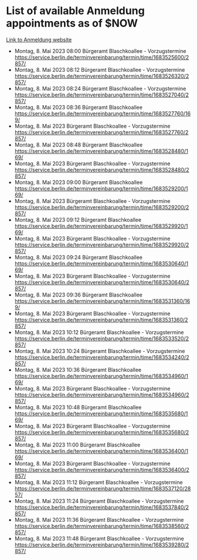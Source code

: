 # List of available Anmeldung appointments as of $NOW
[Link to Anmeldung website](https://service.berlin.de/terminvereinbarung/termin/tag.php?termin=1&anliegen[]=120686&dienstleisterlist=122210,122217,327316,122219,327312,122227,327314,122231,327346,122243,327348,122254,122252,329742,122260,329745,122262,329748,122271,327278,122273,327274,122277,327276,330436,122280,327294,122282,327290,122284,327292,122291,327270,122285,327266,122286,327264,122296,327268,150230,329760,122297,327286,122294,327284,122312,329763,122314,329775,122304,327330,122311,327334,122309,327332,317869,122281,327352,122279,329772,122283,122276,327324,122274,327326,122267,329766,122246,327318,122251,327320,122257,327322,122208,327298,122226,327300&herkunft=http%3A%2F%2Fservice.berlin.de%2Fdienstleistung%2F120686%2F)
- Montag, 8. Mai 2023 08:00 Bürgeramt Blaschkoallee - Vorzugstermine https://service.berlin.de/terminvereinbarung/termin/time/1683525600/2857/
- Montag, 8. Mai 2023 08:12 Bürgeramt Blaschkoallee - Vorzugstermine https://service.berlin.de/terminvereinbarung/termin/time/1683526320/2857/
- Montag, 8. Mai 2023 08:24 Bürgeramt Blaschkoallee - Vorzugstermine https://service.berlin.de/terminvereinbarung/termin/time/1683527040/2857/
- Montag, 8. Mai 2023 08:36 Bürgeramt Blaschkoallee https://service.berlin.de/terminvereinbarung/termin/time/1683527760/169/
- Montag, 8. Mai 2023  Bürgeramt Blaschkoallee - Vorzugstermine https://service.berlin.de/terminvereinbarung/termin/time/1683527760/2857/
- Montag, 8. Mai 2023 08:48 Bürgeramt Blaschkoallee https://service.berlin.de/terminvereinbarung/termin/time/1683528480/169/
- Montag, 8. Mai 2023  Bürgeramt Blaschkoallee - Vorzugstermine https://service.berlin.de/terminvereinbarung/termin/time/1683528480/2857/
- Montag, 8. Mai 2023 09:00 Bürgeramt Blaschkoallee https://service.berlin.de/terminvereinbarung/termin/time/1683529200/169/
- Montag, 8. Mai 2023  Bürgeramt Blaschkoallee - Vorzugstermine https://service.berlin.de/terminvereinbarung/termin/time/1683529200/2857/
- Montag, 8. Mai 2023 09:12 Bürgeramt Blaschkoallee https://service.berlin.de/terminvereinbarung/termin/time/1683529920/169/
- Montag, 8. Mai 2023  Bürgeramt Blaschkoallee - Vorzugstermine https://service.berlin.de/terminvereinbarung/termin/time/1683529920/2857/
- Montag, 8. Mai 2023 09:24 Bürgeramt Blaschkoallee https://service.berlin.de/terminvereinbarung/termin/time/1683530640/169/
- Montag, 8. Mai 2023  Bürgeramt Blaschkoallee - Vorzugstermine https://service.berlin.de/terminvereinbarung/termin/time/1683530640/2857/
- Montag, 8. Mai 2023 09:36 Bürgeramt Blaschkoallee https://service.berlin.de/terminvereinbarung/termin/time/1683531360/169/
- Montag, 8. Mai 2023  Bürgeramt Blaschkoallee - Vorzugstermine https://service.berlin.de/terminvereinbarung/termin/time/1683531360/2857/
- Montag, 8. Mai 2023 10:12 Bürgeramt Blaschkoallee - Vorzugstermine https://service.berlin.de/terminvereinbarung/termin/time/1683533520/2857/
- Montag, 8. Mai 2023 10:24 Bürgeramt Blaschkoallee - Vorzugstermine https://service.berlin.de/terminvereinbarung/termin/time/1683534240/2857/
- Montag, 8. Mai 2023 10:36 Bürgeramt Blaschkoallee https://service.berlin.de/terminvereinbarung/termin/time/1683534960/169/
- Montag, 8. Mai 2023  Bürgeramt Blaschkoallee - Vorzugstermine https://service.berlin.de/terminvereinbarung/termin/time/1683534960/2857/
- Montag, 8. Mai 2023 10:48 Bürgeramt Blaschkoallee https://service.berlin.de/terminvereinbarung/termin/time/1683535680/169/
- Montag, 8. Mai 2023  Bürgeramt Blaschkoallee - Vorzugstermine https://service.berlin.de/terminvereinbarung/termin/time/1683535680/2857/
- Montag, 8. Mai 2023 11:00 Bürgeramt Blaschkoallee https://service.berlin.de/terminvereinbarung/termin/time/1683536400/169/
- Montag, 8. Mai 2023  Bürgeramt Blaschkoallee - Vorzugstermine https://service.berlin.de/terminvereinbarung/termin/time/1683536400/2857/
- Montag, 8. Mai 2023 11:12 Bürgeramt Blaschkoallee - Vorzugstermine https://service.berlin.de/terminvereinbarung/termin/time/1683537120/2857/
- Montag, 8. Mai 2023 11:24 Bürgeramt Blaschkoallee - Vorzugstermine https://service.berlin.de/terminvereinbarung/termin/time/1683537840/2857/
- Montag, 8. Mai 2023 11:36 Bürgeramt Blaschkoallee - Vorzugstermine https://service.berlin.de/terminvereinbarung/termin/time/1683538560/2857/
- Montag, 8. Mai 2023 11:48 Bürgeramt Blaschkoallee - Vorzugstermine https://service.berlin.de/terminvereinbarung/termin/time/1683539280/2857/
